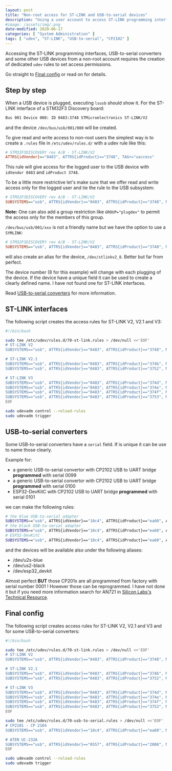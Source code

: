 ```yaml
---
layout: post
title: "Non-root access for ST-LINK and USB-to-serial devices"
description: "Using a user account to access ST-LINK programming interfaces, USB-to-serial converters and some other USB devices"
#image: /assets/img/.png
date-modified: 2020-06-17
categories: [ "System Administration" ]
tags: [ "udev", "ST-LINK", "USB-to-serial", "CP2102" ]
---
```


Accessing the ST-LINK programming interfaces, USB-to-serial converters and some other USB devices from a non-root account
requires the creation of dedicated `udev` rules to set access permissions.

Go straight to [Final config](#final-config) or read on for details.

## Step by step

When a USB device is plugged, executing `lsusb` should show it.
For the ST-LINK interface of a STM32F3 Discovery board:

```txt
Bus 001 Device 008: ID 0483:3748 STMicroelectronics ST-LINK/V2
```

and the device `/dev/bus/usb/001/080` will be created.

To give read and write access to non-root users the simplest way is to create a `.rules` file in `/etc/udev/rules.d/` 
with a udev rule like this:

```ini
# STM32F3DISCOVERY rev A/B - ST-LINK/V2
ATTRS{idVendor}=="0483", ATTRS{idProduct}=="3748", TAG+="uaccess"
```

This rule will give access for the logged user to the USB device with `idVendor 0483` and `idProduct 3748`.

To be a little more restrictive let's make sure that we offer read and write access only for the logged user
and tie the rule to the USB subsystem:

```ini
# STM32F3DISCOVERY rev A/B - ST-LINK/V2
SUBSYSTEMS=="usb", ATTRS{idVendor}=="0483", ATTRS{idProduct}=="3748", MODE="600", TAG+="uaccess"
```

**Note:** One can also add a group restriction like `GROUP="plugdev"` to permit the access only for the members of this group.

`/dev/bus/usb/001/xxx` is not a friendly name but we have the option to use a `SYMLINK`:

```ini
# STM32F3DISCOVERY rev A/B - ST-LINK/V2
SUBSYSTEMS=="usb", ATTRS{idVendor}=="0483", ATTRS{idProduct}=="3748", MODE="600", TAG+="uaccess", SYMLINK+="stlinkv2_%n"
```

will also create an alias for the device, `/dev/stlinkv2_8`. Better but far from perfect.

The device number (8 for this example) will change with each plugging of the device. If the device have a unique field
it can be used to create a clearly defined name. I have not found one for ST-LINK interfaces.

Read [USB-to-serial converters](#usb-to-serial-converters) for more information.

## ST-LINK interfaces

The following script creates the access rules for ST-LINK V2, V2.1 and V3:

```sh
#!/bin/bash

sudo tee /etc/udev/rules.d/70-st-link.rules > /dev/null <<'EOF'
# ST-LINK V2
SUBSYSTEMS=="usb", ATTRS{idVendor}=="0483", ATTRS{idProduct}=="3748", MODE="600", TAG+="uaccess", SYMLINK+="stlinkv2_%n"

# ST-LINK V2.1
SUBSYSTEMS=="usb", ATTRS{idVendor}=="0483", ATTRS{idProduct}=="374b", MODE="600", TAG+="uaccess", SYMLINK+="stlinkv2-1_%n"
SUBSYSTEMS=="usb", ATTRS{idVendor}=="0483", ATTRS{idProduct}=="3752", MODE="600", TAG+="uaccess", SYMLINK+="stlinkv2-1_%n"

# ST-LINK V3
SUBSYSTEMS=="usb", ATTRS{idVendor}=="0483", ATTRS{idProduct}=="374d", MODE="600", TAG+="uaccess", SYMLINK+="stlinkv3loader_%n"
SUBSYSTEMS=="usb", ATTRS{idVendor}=="0483", ATTRS{idProduct}=="374e", MODE="600", TAG+="uaccess", SYMLINK+="stlinkv3_%n"
SUBSYSTEMS=="usb", ATTRS{idVendor}=="0483", ATTRS{idProduct}=="374f", MODE="600", TAG+="uaccess", SYMLINK+="stlinkv3_%n"
SUBSYSTEMS=="usb", ATTRS{idVendor}=="0483", ATTRS{idProduct}=="3753", MODE="600", TAG+="uaccess", SYMLINK+="stlinkv3_%n"
EOF

sudo udevadm control --reload-rules
sudo udevadm trigger
```

## USB-to-serial converters

Some USB-to-serial converters have a `serial` field. If is unique it can be use to name those clearly.

Example for:

- a generic USB-to-serial convertor with CP2102 USB to UART bridge **programmed** with serial 0099
- a generic USB-to-serial convertor with CP2102 USB to UART bridge **programmed** with serial 0100
- ESP32-DevKitC with CP2102 USB to UART bridge **programmed** with serial 0101

we can make the following rules:

```sh
# the blue USB-to-serial adapter
SUBSYSTEMS=="usb", ATTRS{idVendor}=="10c4", ATTRS{idProduct}=="ea60", ATTRS{serial}=="0099", MODE="600", TAG+="uaccess", SYMLINK+="u2s-blue"
# the black USB-to-serial adapter
SUBSYSTEMS=="usb", ATTRS{idVendor}=="10c4", ATTRS{idProduct}=="ea60", ATTRS{serial}=="0099", MODE="600", TAG+="uaccess", SYMLINK+="u2s-black"
# ESP32-DevKitC
SUBSYSTEMS=="usb", ATTRS{idVendor}=="10c4", ATTRS{idProduct}=="ea60", ATTRS{serial}=="0101", MODE="600", TAG+="uaccess", SYMLINK+="esp32-devkitc"
```

and the devices will be available also under the following aliases:

- /dev/u2s-blue
- /dev/us2-black
- /dev/esp32_devkit

Almost perfect **BUT** those CP201x are all programmed from factory with serial number 0001 ! However those can be reprogrammed.
I have not done it but if you need more information search for AN721 in [Silicon Labs's Technical Resource](https://www.silabs.com/support/resources.ct-application-notes.ct-example-code.p-interface).

## Final config

The following script creates access rules for ST-LINK V2, V2.1 and V3 and for some USB-to-serial converters:

```sh
#!/bin/bash

sudo tee /etc/udev/rules.d/70-st-link.rules > /dev/null <<'EOF'
# ST-LINK V2
SUBSYSTEMS=="usb", ATTRS{idVendor}=="0483", ATTRS{idProduct}=="3748", MODE="600", TAG+="uaccess", SYMLINK+="stlinkv2_%n"

# ST-LINK V2.1
SUBSYSTEMS=="usb", ATTRS{idVendor}=="0483", ATTRS{idProduct}=="374b", MODE="600", TAG+="uaccess", SYMLINK+="stlinkv2-1_%n"
SUBSYSTEMS=="usb", ATTRS{idVendor}=="0483", ATTRS{idProduct}=="3752", MODE="600", TAG+="uaccess", SYMLINK+="stlinkv2-1_%n"

# ST-LINK V3
SUBSYSTEMS=="usb", ATTRS{idVendor}=="0483", ATTRS{idProduct}=="374d", MODE="600", TAG+="uaccess", SYMLINK+="stlinkv3loader_%n"
SUBSYSTEMS=="usb", ATTRS{idVendor}=="0483", ATTRS{idProduct}=="374e", MODE="600", TAG+="uaccess", SYMLINK+="stlinkv3_%n"
SUBSYSTEMS=="usb", ATTRS{idVendor}=="0483", ATTRS{idProduct}=="374f", MODE="600", TAG+="uaccess", SYMLINK+="stlinkv3_%n"
SUBSYSTEMS=="usb", ATTRS{idVendor}=="0483", ATTRS{idProduct}=="3753", MODE="600", TAG+="uaccess", SYMLINK+="stlinkv3_%n"
EOF

sudo tee /etc/udev/rules.d/70-usb-to-serial.rules > /dev/null <<'EOF'
# CP2101 - CP 2104
SUBSYSTEMS=="usb", ATTRS{idVendor}=="10c4", ATTRS{idProduct}=="ea60", MODE="600", TAG+="uaccess", SYMLINK+="usb2ser_%n"

# ATEN UC-232A
SUBSYSTEMS=="usb", ATTRS{idVendor}=="0557", ATTRS{idProduct}=="2008", MODE="600", TAG+="uaccess", SYMLINK+="usb2ser_aten_%n"
EOF

sudo udevadm control --reload-rules
sudo udevadm trigger
```
